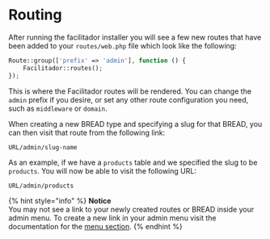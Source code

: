 # Routing

After running the facilitador installer you will see a few new routes that have been added to your `routes/web.php` file which look like the following:

```php
Route::group(['prefix' => 'admin'], function () {
    Facilitador::routes();
});
```

This is where the Facilitador routes will be rendered. You can change the `admin` prefix if you desire, or set any other route configuration you need, such as `middleware` or `domain`.

When creating a new BREAD type and specifying a slug for that BREAD, you can then visit that route from the following link:

```text
URL/admin/slug-name
```

As an example, if we have a `products` table and we specified the slug to be `products`. You will now be able to visit the following URL:

```text
URL/admin/products
```

{% hint style="info" %}
**Notice**  
You may not see a link to your newly created routes or BREAD inside your admin menu. To create a new link in your admin menu visit the documentation for the [menu section](menus-and-menu-builder.md).
{% endhint %}

